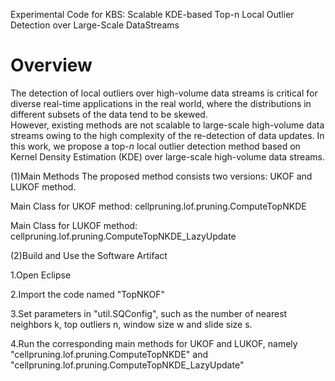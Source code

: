 Experimental Code for KBS: Scalable KDE-based Top-n Local Outlier Detection over Large-Scale DataStreams

Overview
==
The detection of local outliers over high-volume data streams is critical for diverse real-time applications in the real world, where the distributions in different subsets of the data tend to be skewed.  
However, existing methods are not scalable to large-scale high-volume data streams owing to the high complexity of the re-detection of data updates. 
In this work, we propose a top-$n$ local outlier detection method based on Kernel Density Estimation (KDE) over large-scale high-volume data streams. 



(1)Main Methods
The proposed method consists two versions: UKOF and LUKOF method. 

 Main Class for UKOF method: cellpruning.lof.pruning.ComputeTopNKDE

 Main Class for LUKOF method: cellpruning.lof.pruning.ComputeTopNKDE_LazyUpdate
 
(2)Build and Use the Software Artifact

1.Open Eclipse

2.Import the code named "TopNKOF"

3.Set parameters in "util.SQConfig", such as the number of nearest neighbors k, top outliers n,
window size w and slide size s.

4.Run the corresponding main methods for UKOF and LUKOF, namely "cellpruning.lof.pruning.ComputeTopNKDE" and "cellpruning.lof.pruning.ComputeTopNKDE_LazyUpdate"
